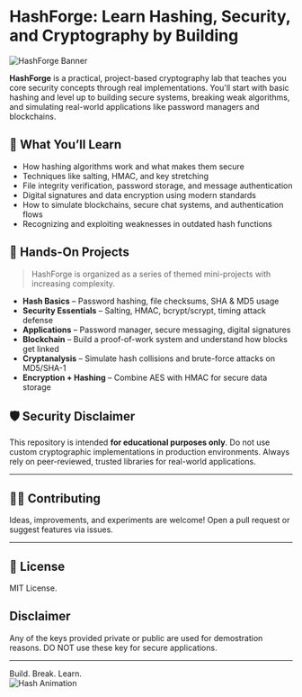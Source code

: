# HashForge: Learn Hashing, Security, and Cryptography by Building

![HashForge Banner](https://your-image-link.com/banner.gif)

**HashForge** is a practical, project-based cryptography lab that teaches you core security concepts through real implementations. You'll start with basic hashing and level up to building secure systems, breaking weak algorithms, and simulating real-world applications like password managers and blockchains.


## 🧠 What You’ll Learn

- How hashing algorithms work and what makes them secure
- Techniques like salting, HMAC, and key stretching
- File integrity verification, password storage, and message authentication
- Digital signatures and data encryption using modern standards
- How to simulate blockchains, secure chat systems, and authentication flows
- Recognizing and exploiting weaknesses in outdated hash functions


## 🔨 Hands-On Projects

> HashForge is organized as a series of themed mini-projects with increasing complexity.

- **Hash Basics** – Password hashing, file checksums, SHA & MD5 usage
- **Security Essentials** – Salting, HMAC, bcrypt/scrypt, timing attack defense
- **Applications** – Password manager, secure messaging, digital signatures
- **Blockchain** – Build a proof-of-work system and understand how blocks get linked
- **Cryptanalysis** – Simulate hash collisions and brute-force attacks on MD5/SHA-1
- **Encryption + Hashing** – Combine AES with HMAC for secure data storage


## 🛡 Security Disclaimer

This repository is intended **for educational purposes only**. Do not use custom cryptographic implementations in production environments. Always rely on peer-reviewed, trusted libraries for real-world applications.

---

## 🧑‍💻 Contributing

Ideas, improvements, and experiments are welcome! Open a pull request or suggest features via issues.

---

## 📄 License

MIT License.

## Disclaimer

Any of the keys provided private or public are used for demostration reasons. DO NOT use these key for secure applications.

---

Build. Break. Learn.  
![Hash Animation](https://your-image-link.com/hash-animation.gif)